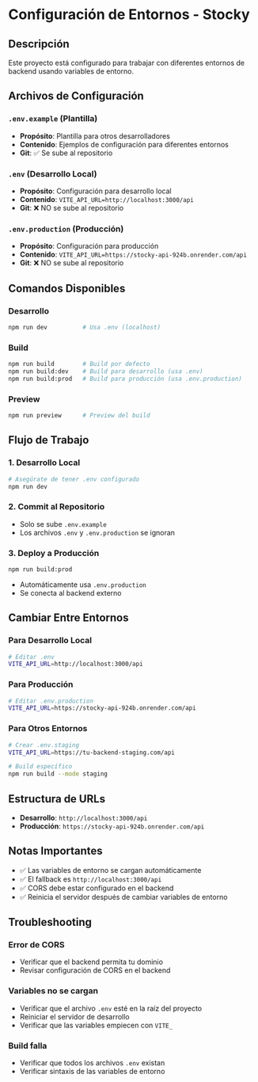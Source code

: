 # Configuración de Entornos - Stocky

## Descripción
Este proyecto está configurado para trabajar con diferentes entornos de backend usando variables de entorno.

## Archivos de Configuración

### `.env.example` (Plantilla)
- **Propósito**: Plantilla para otros desarrolladores
- **Contenido**: Ejemplos de configuración para diferentes entornos
- **Git**: ✅ Se sube al repositorio

### `.env` (Desarrollo Local)
- **Propósito**: Configuración para desarrollo local
- **Contenido**: `VITE_API_URL=http://localhost:3000/api`
- **Git**: ❌ NO se sube al repositorio

### `.env.production` (Producción)
- **Propósito**: Configuración para producción
- **Contenido**: `VITE_API_URL=https://stocky-api-924b.onrender.com/api`
- **Git**: ❌ NO se sube al repositorio

## Comandos Disponibles

### Desarrollo
```bash
npm run dev          # Usa .env (localhost)
```

### Build
```bash
npm run build        # Build por defecto
npm run build:dev    # Build para desarrollo (usa .env)
npm run build:prod   # Build para producción (usa .env.production)
```

### Preview
```bash
npm run preview      # Preview del build
```

## Flujo de Trabajo

### 1. Desarrollo Local
```bash
# Asegúrate de tener .env configurado
npm run dev
```

### 2. Commit al Repositorio
- Solo se sube `.env.example`
- Los archivos `.env` y `.env.production` se ignoran

### 3. Deploy a Producción
```bash
npm run build:prod
```
- Automáticamente usa `.env.production`
- Se conecta al backend externo

## Cambiar Entre Entornos

### Para Desarrollo Local
```bash
# Editar .env
VITE_API_URL=http://localhost:3000/api
```

### Para Producción
```bash
# Editar .env.production
VITE_API_URL=https://stocky-api-924b.onrender.com/api
```

### Para Otros Entornos
```bash
# Crear .env.staging
VITE_API_URL=https://tu-backend-staging.com/api

# Build específico
npm run build --mode staging
```

## Estructura de URLs

- **Desarrollo**: `http://localhost:3000/api`
- **Producción**: `https://stocky-api-924b.onrender.com/api`

## Notas Importantes

- ✅ Las variables de entorno se cargan automáticamente
- ✅ El fallback es `http://localhost:3000/api`
- ✅ CORS debe estar configurado en el backend
- ✅ Reinicia el servidor después de cambiar variables de entorno

## Troubleshooting

### Error de CORS
- Verificar que el backend permita tu dominio
- Revisar configuración de CORS en el backend

### Variables no se cargan
- Verificar que el archivo `.env` esté en la raíz del proyecto
- Reiniciar el servidor de desarrollo
- Verificar que las variables empiecen con `VITE_`

### Build falla
- Verificar que todos los archivos `.env` existan
- Verificar sintaxis de las variables de entorno
